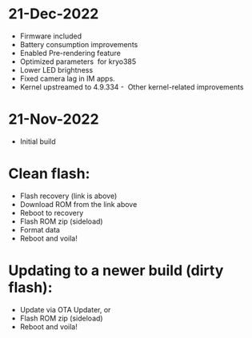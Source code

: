 # 21-Dec-2022
- Firmware included
- Battery consumption improvements
- Enabled Pre-rendering feature
- Optimized parameters  for kryo385
- Lower LED brightness
- Fixed camera lag in IM apps.
- Kernel upstreamed to 4.9.334
-  Other kernel-related improvements

# 21-Nov-2022
- Initial build

# Clean flash:
- Flash recovery (link is above)
- Download ROM from the link above
- Reboot to recovery
- Flash ROM zip (sideload)
- Format data
- Reboot and voila!

# Updating to a newer build (dirty flash):
- Update via OTA Updater, or
- Flash ROM zip (sideload)
- Reboot and voila!
